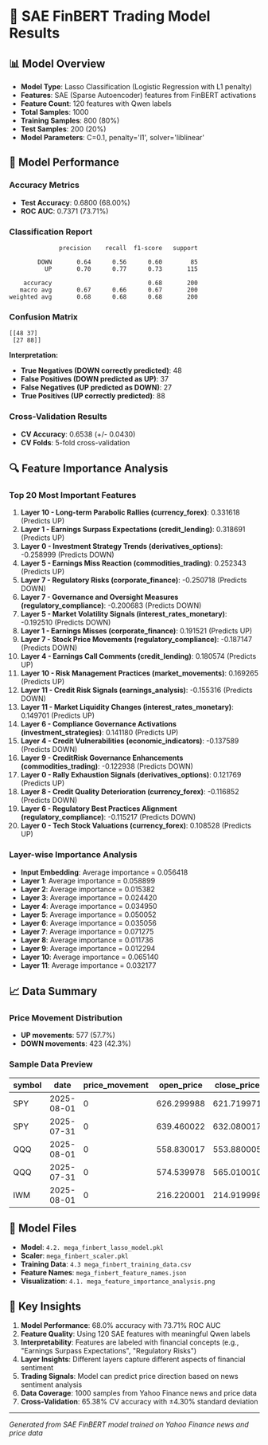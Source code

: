 # 🚀 SAE FinBERT Trading Model Results

## 📊 Model Overview
- **Model Type**: Lasso Classification (Logistic Regression with L1 penalty)
- **Features**: SAE (Sparse Autoencoder) features from FinBERT activations
- **Feature Count**: 120 features with Qwen labels
- **Total Samples**: 1000
- **Training Samples**: 800 (80%)
- **Test Samples**: 200 (20%)
- **Model Parameters**: C=0.1, penalty='l1', solver='liblinear'

## 🎯 Model Performance
### Accuracy Metrics
- **Test Accuracy**: 0.6800 (68.00%)
- **ROC AUC**: 0.7371 (73.71%)

### Classification Report
```
              precision    recall  f1-score   support

        DOWN       0.64      0.56      0.60        85
          UP       0.70      0.77      0.73       115

    accuracy                           0.68       200
   macro avg       0.67      0.66      0.67       200
weighted avg       0.68      0.68      0.68       200
```

### Confusion Matrix
```
[[48 37]
 [27 88]]
```

**Interpretation:**
- **True Negatives (DOWN correctly predicted)**: 48
- **False Positives (DOWN predicted as UP)**: 37
- **False Negatives (UP predicted as DOWN)**: 27
- **True Positives (UP correctly predicted)**: 88

### Cross-Validation Results
- **CV Accuracy**: 0.6538 (+/- 0.0430)
- **CV Folds**: 5-fold cross-validation

## 🔍 Feature Importance Analysis
### Top 20 Most Important Features
 1. **Layer 10 - Long-term Parabolic Rallies (currency_forex)**: 0.331618 (Predicts UP)
 2. **Layer 1 - Earnings Surpass Expectations (credit_lending)**: 0.318691 (Predicts UP)
 3. **Layer 0 - Investment Strategy Trends (derivatives_options)**: -0.258999 (Predicts DOWN)
 4. **Layer 5 - Earnings Miss Reaction (commodities_trading)**: 0.252343 (Predicts UP)
 5. **Layer 7 - Regulatory Risks (corporate_finance)**: -0.250718 (Predicts DOWN)
 6. **Layer 7 - Governance and Oversight Measures (regulatory_compliance)**: -0.200683 (Predicts DOWN)
 7. **Layer 5 - Market Volatility Signals (interest_rates_monetary)**: -0.192510 (Predicts DOWN)
 8. **Layer 1 - Earnings Misses (corporate_finance)**: 0.191521 (Predicts UP)
 9. **Layer 7 - Stock Price Movements (regulatory_compliance)**: -0.187147 (Predicts DOWN)
10. **Layer 4 - Earnings Call Comments (credit_lending)**: 0.180574 (Predicts UP)
11. **Layer 10 - Risk Management Practices (market_movements)**: 0.169265 (Predicts UP)
12. **Layer 11 - Credit Risk Signals (earnings_analysis)**: -0.155316 (Predicts DOWN)
13. **Layer 11 - Market Liquidity Changes (interest_rates_monetary)**: 0.149701 (Predicts UP)
14. **Layer 6 - Compliance  Governance Activations (investment_strategies)**: 0.141180 (Predicts UP)
15. **Layer 4 - Credit Vulnerabilities (economic_indicators)**: -0.137589 (Predicts DOWN)
16. **Layer 9 - CreditRisk Governance Enhancements (commodities_trading)**: -0.122938 (Predicts DOWN)
17. **Layer 0 - Rally Exhaustion Signals (derivatives_options)**: 0.121769 (Predicts UP)
18. **Layer 8 - Credit Quality Deterioration (currency_forex)**: -0.116852 (Predicts DOWN)
19. **Layer 6 - Regulatory  Best Practices Alignment (regulatory_compliance)**: -0.115217 (Predicts DOWN)
20. **Layer 0 - Tech Stock Valuations (currency_forex)**: 0.108528 (Predicts UP)

### Layer-wise Importance Analysis
- **Input Embedding**: Average importance = 0.056418
- **Layer 1**: Average importance = 0.058899
- **Layer 2**: Average importance = 0.015382
- **Layer 3**: Average importance = 0.024420
- **Layer 4**: Average importance = 0.034950
- **Layer 5**: Average importance = 0.050052
- **Layer 6**: Average importance = 0.035056
- **Layer 7**: Average importance = 0.071275
- **Layer 8**: Average importance = 0.011736
- **Layer 9**: Average importance = 0.012294
- **Layer 10**: Average importance = 0.065140
- **Layer 11**: Average importance = 0.032177

## 📈 Data Summary
### Price Movement Distribution
- **UP movements**: 577 (57.7%)
- **DOWN movements**: 423 (42.3%)

### Sample Data Preview
| symbol | date       | price_movement | open_price | close_price |
|--------|------------|----------------|------------|-------------|
| SPY    | 2025-08-01 | 0              | 626.299988 | 621.719971  |
| SPY    | 2025-07-31 | 0              | 639.460022 | 632.080017  |
| QQQ    | 2025-08-01 | 0              | 558.830017 | 553.880005  |
| QQQ    | 2025-07-31 | 0              | 574.539978 | 565.010010  |
| IWM    | 2025-08-01 | 0              | 216.220001 | 214.919998  |

## 💾 Model Files
- **Model**: `4.2. mega_finbert_lasso_model.pkl`
- **Scaler**: `mega_finbert_scaler.pkl`
- **Training Data**: `4.3 mega_finbert_training_data.csv`
- **Feature Names**: `mega_finbert_feature_names.json`
- **Visualization**: `4.1. mega_feature_importance_analysis.png`

## 🎉 Key Insights
1. **Model Performance**: 68.0% accuracy with 73.71% ROC AUC
2. **Feature Quality**: Using 120 SAE features with meaningful Qwen labels
3. **Interpretability**: Features are labeled with financial concepts (e.g., "Earnings Surpass Expectations", "Regulatory Risks")
4. **Layer Insights**: Different layers capture different aspects of financial sentiment
5. **Trading Signals**: Model can predict price direction based on news sentiment analysis
6. **Data Coverage**: 1000 samples from Yahoo Finance news and price data
7. **Cross-Validation**: 65.38% CV accuracy with ±4.30% standard deviation

---
*Generated from SAE FinBERT model trained on Yahoo Finance news and price data* 